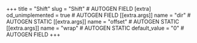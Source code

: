 +++
title = "Shift"
slug = "Shift" # AUTOGEN FIELD
[extra]
od_unimplemented = true # AUTOGEN FIELD
[[extra.args]]
name = "dir" # AUTOGEN STATIC
[[extra.args]]
name = "offset" # AUTOGEN STATIC
[[extra.args]]
name = "wrap" # AUTOGEN STATIC
default_value = "0" # AUTOGEN FIELD
+++